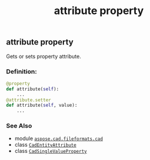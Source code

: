 ﻿---
title: attribute property
second_title: Aspose.CAD for Python via .NET API References
description: 
type: docs
weight: 30
url: /python-net/aspose.cad.fileformats.cad/cadsinglevalueproperty/attribute/
is_root: false
---

## attribute property


Gets or sets property attribute.
### Definition:
```python
@property
def attribute(self):
    ...
@attribute.setter
def attribute(self, value):
    ...
```

### See Also
* module [`aspose.cad.fileformats.cad`](../../)
* class [`CadEntityAttribute`](/cad/python-net/aspose.cad.fileformats.cad/cadentityattribute)
* class [`CadSingleValueProperty`](/cad/python-net/aspose.cad.fileformats.cad/cadsinglevalueproperty)
